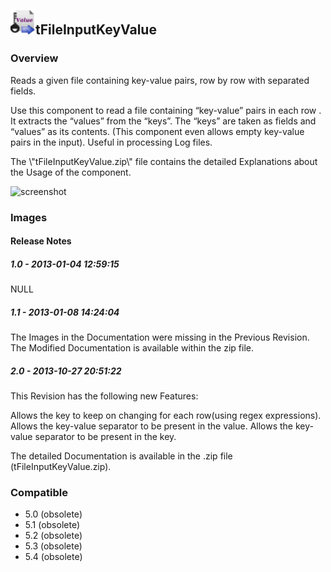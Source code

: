 ## <img src='./logo.jpg' width='40' height='40'>tFileInputKeyValue

### Overview
Reads a given file containing key-value pairs, row by row with separated fields.

Use this component to read a file containing “key-value” pairs in each row .
It extracts the “values” from the “keys”.
The “keys” are taken as fields and “values” as its contents.
(This component even allows empty key-value pairs in the input).
Useful in processing Log files.


The \\"tFileInputKeyValue.zip\\" file contains the detailed Explanations about the Usage of the component.


![screenshot](https://www.talendforge.org/exchange.backup_24_03_2015/tos/upload_tos/extension-739/screenshot.jpg)
### Images




#### Release Notes

##### 1.0 - 2013-01-04 12:59:15
NULL
##### 1.1 - 2013-01-08 14:24:04
The Images in the Documentation were missing in the Previous Revision.
The Modified Documentation is available within the zip file.
##### 2.0 - 2013-10-27 20:51:22
This Revision has the following new Features:

Allows the key to keep on changing for each row(using regex expressions).
Allows the key-value separator to be present in the value.
Allows the key-value separator to be present in the key.

The detailed Documentation is available in the .zip file (tFileInputKeyValue.zip).
### Compatible
 -  5.0 (obsolete)
 -   5.1 (obsolete)
 -   5.2 (obsolete)
 -   5.3 (obsolete)
 -   5.4 (obsolete)